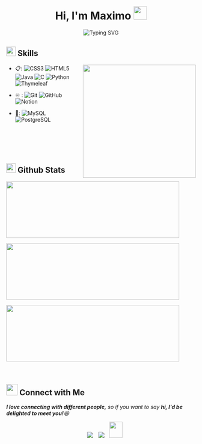 
<h1 align="center">Hi, I'm Maximo <img src="https://media.giphy.com/media/hvRJCLFzcasrR4ia7z/giphy.gif" width="35"></h1>

<div align="center">

![Typing SVG](https://readme-typing-svg.herokuapp.com?font=ROBOT\&size=25\&color=39FF14\&background=000000\&center=true\&vCenter=true\&width=490\&lines=%3E+Welcome+to+my+GitHub+profile...!)

</div>

## <img src="https://media2.giphy.com/media/QssGEmpkyEOhBCb7e1/giphy.gif?cid=ecf05e47a0n3gi1bfqntqmob8g9aid1oyj2wr3ds3mg700bl&rid=giphy.gif" width ="25"><b> Skills</b>

<p align="center">
<picture> <img align="right" src="https://github.com/7oSkaaa/7oSkaaa/blob/main/Images/Right_Side.gif?raw=true" width = 300px></picture>

* 📋:
  ![CSS3](https://img.shields.io/badge/css3-%231572B6.svg?style=for-the-badge\&logo=css3\&logoColor=white)
  ![HTML5](https://img.shields.io/badge/html5-%23E34F26.svg?style=for-the-badge\&logo=html5\&logoColor=white)
  ![Java](https://img.shields.io/badge/java-%23ED8B00.svg?style=for-the-badge\&logo=openjdk\&logoColor=white)
  ![C](https://img.shields.io/badge/c-%2300599C.svg?style=for-the-badge\&logo=c\&logoColor=white)
  ![Python](https://img.shields.io/badge/python-3776AB?style=for-the-badge\&logo=python\&logoColor=white)
  ![Thymeleaf](https://img.shields.io/badge/Thymeleaf-005F0F?style=for-the-badge\&logo=thymeleaf\&logoColor=white)

* ♾️ :
  ![Git](https://img.shields.io/badge/git-%23F05033.svg?style=for-the-badge\&logo=git\&logoColor=white)
  ![GitHub](https://img.shields.io/badge/github-%23121011.svg?style=for-the-badge\&logo=github\&logoColor=white)
  ![Notion](https://img.shields.io/badge/Notion-000000?style=for-the-badge\&logo=notion\&logoColor=white)

* 💾:
 ![MySQL](https://img.shields.io/badge/mysql-%2300f.svg?style=for-the-badge\&logo=mysql\&logoColor=white)
  ![PostgreSQL](https://img.shields.io/badge/PostgreSQL-316192?style=for-the-badge\&logo=postgresql\&logoColor=white)
<br>
<br>
</p>

<br>

## <img src="https://media.giphy.com/media/iY8CRBdQXODJSCERIr/giphy.gif" width="25"> <b>Github Stats</b>

<p>
  <img width="460" height="150" src="https://github-readme-stats.vercel.app/api?username=porrettimaximo&theme=tokyonight&show_icons=true" />
</p>

<p>
  <img width="460" height="150" src="https://github-readme-stats.vercel.app/api/top-langs?username=porrettimaximo&show_icons=true&locale=en&layout=compact&theme=tokyonight" />
</p>

<p>
  <img width="460" height="150" src="https://github-readme-streak-stats.herokuapp.com/?user=porrettimaximo&theme=tokyonight&fire=FF801F&currStreakNum=FFBE69&currStreakLabel=FFBE69" />
</p>

<br>

## <img src="https://media.giphy.com/media/LnQjpWaON8nhr21vNW/giphy.gif" width='30'> <b>Connect with Me</b>

<em><b>I love connecting with different people,</b> so if you want to say <b>hi, I'd be delighted to meet you!</b>😃</em>

<p align="center">

 <div align="center"  class="icons-social" style="margin-left: 10px;">
        <a   target="_blank" href="https://www.linkedin.com/in/maximo-porretti-b391b2265/">
			<img src="https://img.icons8.com/doodle/40/000000/linkedin--v2.png" style="margin-left: 10px;" ></a>
        <a style="margin-left: 10px;" target="_blank" href="https://github.com/porrettimaximo">
		<img src="https://img.icons8.com/doodle/40/000000/github--v1.png"></a>
           <a style="margin-left: 10px;" target="_blank" href="https://mail.google.com/mail/u/0/?fs=1&to=maximoporretti2016@gmail.com&tf=cm">
		<img src="https://img.icons8.com/doodle/2x/gmail-new.png" style=" width:35px; height:43px;"></a>
      </div>

</p>


